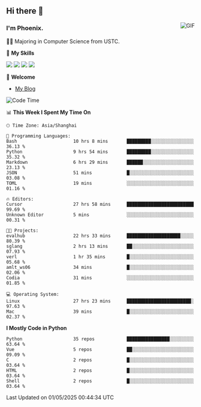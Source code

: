 ## Hi there 👋
<img align="right" alt="GIF" src="https://raw.githubusercontent.com/JoeyBling/JoeyBling/master/pic/pusheencode.gif" />

### I'm Phoenix.

👨‍🎓 Majoring in Computer Science from USTC.

🌟 **My Skills**

![](https://img.shields.io/badge/-Python-3e74a2?style=flat-square&logo=Python&logoColor=fff)
![](https://img.shields.io/badge/-C++-9f62a5?style=flat&logo=cplusplus&logoColor=white)
![](https://img.shields.io/badge/-Linux-185886?style=flat-square&logo=Linux&logoColor=fff)
![](https://img.shields.io/badge/-Rust-ff4136?style=flat-square&logo=Rust&logoColor=fff)

💬 **Welcome**

- [My Blog](https://ysy-phoenix.github.io/)

<!--START_SECTION:waka-->
![Code Time](http://img.shields.io/badge/Code%20Time-1%2C482%20hrs%2041%20mins-blue)

📊 **This Week I Spent My Time On** 

```text
🕑︎ Time Zone: Asia/Shanghai

💬 Programming Languages: 
Bash                     10 hrs 8 mins       █████████░░░░░░░░░░░░░░░░   36.13 % 
Python                   9 hrs 54 mins       █████████░░░░░░░░░░░░░░░░   35.32 % 
Markdown                 6 hrs 29 mins       ██████░░░░░░░░░░░░░░░░░░░   23.13 % 
JSON                     51 mins             █░░░░░░░░░░░░░░░░░░░░░░░░   03.08 % 
TOML                     19 mins             ░░░░░░░░░░░░░░░░░░░░░░░░░   01.16 % 

🔥 Editors: 
Cursor                   27 hrs 58 mins      █████████████████████████   99.69 % 
Unknown Editor           5 mins              ░░░░░░░░░░░░░░░░░░░░░░░░░   00.31 % 

🐱‍💻 Projects: 
evalhub                  22 hrs 33 mins      ████████████████████░░░░░   80.39 % 
sglang                   2 hrs 13 mins       ██░░░░░░░░░░░░░░░░░░░░░░░   07.93 % 
verl                     1 hr 35 mins        █░░░░░░░░░░░░░░░░░░░░░░░░   05.68 % 
amlt_ws06                34 mins             █░░░░░░░░░░░░░░░░░░░░░░░░   02.06 % 
Codia                    31 mins             ░░░░░░░░░░░░░░░░░░░░░░░░░   01.85 % 

💻 Operating System: 
Linux                    27 hrs 23 mins      ████████████████████████░   97.63 % 
Mac                      39 mins             █░░░░░░░░░░░░░░░░░░░░░░░░   02.37 % 
```

**I Mostly Code in Python** 

```text
Python                   35 repos            ████████████████░░░░░░░░░   63.64 % 
Vue                      5 repos             ██░░░░░░░░░░░░░░░░░░░░░░░   09.09 % 
C                        2 repos             █░░░░░░░░░░░░░░░░░░░░░░░░   03.64 % 
HTML                     2 repos             █░░░░░░░░░░░░░░░░░░░░░░░░   03.64 % 
Shell                    2 repos             █░░░░░░░░░░░░░░░░░░░░░░░░   03.64 % 
```




 Last Updated on 01/05/2025 00:44:34 UTC
<!--END_SECTION:waka-->

<!--
**ysy-phoenix/ysy-phoenix** is a ✨ _special_ ✨ repository because its `README.md` (this file) appears on your GitHub profile.

Here are some ideas to get you started:

- 🔭 I’m currently working on ...
- 🌱 I’m currently learning ...
- 👯 I’m looking to collaborate on ...
- 🤔 I’m looking for help with ...
- 💬 Ask me about ...
- 📫 How to reach me: ...
- 😄 Pronouns: ...
- ⚡ Fun fact: ...
-->
